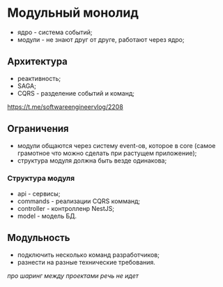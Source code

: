 # Модульный монолид
- ядро - система событий;
- модули - не знают друг от друге, работают через ядро;

## Архитектура
- реактивность;
- SAGA;
- CQRS - разделение событий и команд;

https://t.me/softwareengineervlog/2208

## Ограничения
- модули общаются через систему event-ов, которое в core (самое грамотное что можно сделать при растущем приложение);
- структура модуля должна быть везде одинакова;

### Структура модуля
- api - сервисы;
- commands - реализации CQRS комманд;
- controller - контролленр NestJS;
- model - модель БД.

## Модульность
- подключить несколько команд разработчиков;
- разнести на разные технические требования.

*про шаринг между проектами речь не идет*